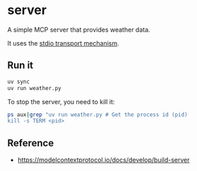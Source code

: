 # server

A simple MCP server that provides weather data.

It uses the [stdio transport mechanism](https://modelcontextprotocol.io/docs/learn/architecture#transport-layer).

## Run it

```bash
uv sync
uv run weather.py
```

To stop the server, you need to kill it:

```bash
ps aux|grep "uv run weather.py # Get the process id (pid)
kill -s TERM <pid>
```

## Reference
- <https://modelcontextprotocol.io/docs/develop/build-server>
